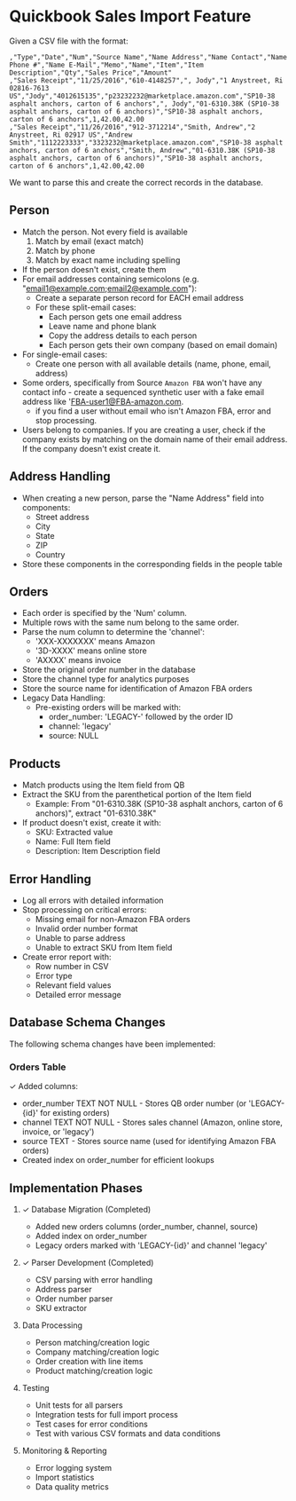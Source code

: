 # Quickbook Sales Import Feature

Given a CSV file with the format:
```csv
,"Type","Date","Num","Source Name","Name Address","Name Contact","Name Phone #","Name E-Mail","Memo","Name","Item","Item Description","Qty","Sales Price","Amount"
,"Sales Receipt","11/25/2016","610-4148257",", Jody","1 Anystreet, Ri 02816-7613 US","Jody","4012615135","p23232232@marketplace.amazon.com","SP10-38 asphalt anchors, carton of 6 anchors",", Jody","01-6310.38K (SP10-38 asphalt anchors, carton of 6 anchors)","SP10-38 asphalt anchors, carton of 6 anchors",1,42.00,42.00
,"Sales Receipt","11/26/2016","912-3712214","Smith, Andrew","2 Anystreet, Ri 02917 US","Andrew Smith","1112223333","3323232@marketplace.amazon.com","SP10-38 asphalt anchors, carton of 6 anchors","Smith, Andrew","01-6310.38K (SP10-38 asphalt anchors, carton of 6 anchors)","SP10-38 asphalt anchors, carton of 6 anchors",1,42.00,42.00
```

We want to parse this and create the correct records in the database.

## Person

* Match the person. Not every field is available
  1. Match by email (exact match)
  2. Match by phone 
  3. Match by exact name including spelling
* If the person doesn't exist, create them
* For email addresses containing semicolons (e.g. "email1@example.com;email2@example.com"):
  * Create a separate person record for EACH email address
  * For these split-email cases:
    * Each person gets one email address
    * Leave name and phone blank
    * Copy the address details to each person
    * Each person gets their own company (based on email domain)
* For single-email cases:
  * Create one person with all available details (name, phone, email, address)
* Some orders, specifically from Source `Amazon FBA` won't have any contact info - create a sequenced synthetic user with a fake email address like 'FBA-user1@FBA-amazon.com. 
  * if you find a user without email who isn't Amazon FBA, error and stop processing.
* Users belong to companies. If you are creating a user, check if the company exists by matching on the domain name of their email address. If the company doesn't exist create it.

## Address Handling
* When creating a new person, parse the "Name Address" field into components:
  * Street address
  * City
  * State
  * ZIP
  * Country
* Store these components in the corresponding fields in the people table

## Orders
* Each order is specified by the 'Num' column. 
* Multiple rows with the same num belong to the same order.
* Parse the num column to determine the 'channel':
    * 'XXX-XXXXXXX' means Amazon
    * '3D-XXXX' means online store
    * 'AXXXX' means invoice
* Store the original order number in the database
* Store the channel type for analytics purposes
* Store the source name for identification of Amazon FBA orders
* Legacy Data Handling:
  * Pre-existing orders will be marked with:
    * order_number: 'LEGACY-' followed by the order ID
    * channel: 'legacy'
    * source: NULL

## Products
* Match products using the Item field from QB
* Extract the SKU from the parenthetical portion of the Item field
  * Example: From "01-6310.38K (SP10-38 asphalt anchors, carton of 6 anchors)", extract "01-6310.38K"
* If product doesn't exist, create it with:
  * SKU: Extracted value
  * Name: Full Item field
  * Description: Item Description field

## Error Handling
* Log all errors with detailed information
* Stop processing on critical errors:
  * Missing email for non-Amazon FBA orders
  * Invalid order number format
  * Unable to parse address
  * Unable to extract SKU from Item field
* Create error report with:
  * Row number in CSV
  * Error type
  * Relevant field values
  * Detailed error message

## Database Schema Changes

The following schema changes have been implemented:

### Orders Table
✓ Added columns:
* order_number TEXT NOT NULL - Stores QB order number (or 'LEGACY-{id}' for existing orders)
* channel TEXT NOT NULL - Stores sales channel (Amazon, online store, invoice, or 'legacy')
* source TEXT - Stores source name (used for identifying Amazon FBA orders)
* Created index on order_number for efficient lookups

## Implementation Phases

1. ✓ Database Migration (Completed)
   * Added new orders columns (order_number, channel, source)
   * Added index on order_number
   * Legacy orders marked with 'LEGACY-{id}' and channel 'legacy'
   
2. ✓ Parser Development (Completed)
   * CSV parsing with error handling
   * Address parser
   * Order number parser
   * SKU extractor
   
3. Data Processing
   * Person matching/creation logic
   * Company matching/creation logic
   * Order creation with line items
   * Product matching/creation logic
   
4. Testing
   * Unit tests for all parsers
   * Integration tests for full import process
   * Test cases for error conditions
   * Test with various CSV formats and data conditions

5. Monitoring & Reporting
   * Error logging system
   * Import statistics
   * Data quality metrics
